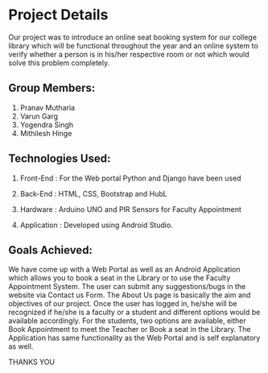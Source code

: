 # Project Details

Our project was to introduce an online seat booking system for our college library which will
be functional throughout the year and an online system to verify whether a person is in
his/her respective room or not which would solve this problem completely.

## Group Members:
1. Pranav Mutharia
2. Varun Garg 
3. Yogendra Singh 
4. Mithilesh Hinge

## Technologies Used:

1. Front-End : For the Web portal Python and Django have been used

2. Back-End : HTML, CSS, Bootstrap and HubL 

3. Hardware : Arduino UNO and PIR Sensors for Faculty Appointment

4. Application : Developed using Android Studio.

## Goals Achieved:
We have come up with a Web Portal as well as an Android Application which allows you to book a seat in the Library or to use the Faculty Appointment System. 
The user can submit any suggestions/bugs in the website via Contact us Form. The About Us page is basically the aim and objectives of our project. Once the user has logged in, he/she will be recognized if he/she is a faculty or a student and different options would be available accordingly. For the students, two options are available, either Book Appointment to meet the Teacher or Book a seat in the Library.
The Application has same functionality as the Web Portal and is self explanatory as well.

THANKS YOU 
